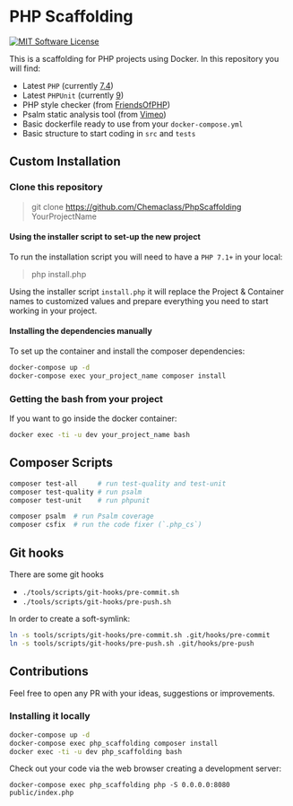 # PHP Scaffolding

[![MIT Software License](https://img.shields.io/badge/license-MIT-blue.svg?style=flat-square)](LICENSE.md)

This is a scaffolding for PHP projects using Docker. In this repository you will find:

* Latest `PHP` (currently [7.4](https://en.wikipedia.org/wiki/PHP#Release_history))
* Latest `PHPUnit` (currently [9](https://phpunit.de/announcements/phpunit-9.html))
* PHP style checker (from [FriendsOfPHP](https://github.com/FriendsOfPHP/PHP-CS-Fixer))
* Psalm static analysis tool (from [Vimeo](https://github.com/vimeo/psalm))
* Basic dockerfile ready to use from your `docker-compose.yml`
* Basic structure to start coding in `src` and `tests`

## Custom Installation

### Clone this repository

> git clone https://github.com/Chemaclass/PhpScaffolding YourProjectName

#### Using the installer script to set-up the new project

To run the installation script you will need to have a `PHP 7.1+` in your local:

> php install.php

Using the installer script `install.php` it will replace the Project & Container names
to customized values and prepare everything you need to start working in your project.

#### Installing the dependencies manually

To set up the container and install the composer dependencies:

```bash
docker-compose up -d
docker-compose exec your_project_name composer install
```

### Getting the bash from your project

If you want to go inside the docker container:

```bash
docker exec -ti -u dev your_project_name bash
```

## Composer Scripts

```bash
composer test-all     # run test-quality and test-unit
composer test-quality # run psalm
composer test-unit    # run phpunit

composer psalm  # run Psalm coverage
composer csfix  # run the code fixer (`.php_cs`)
```

## Git hooks

There are some git hooks

* `./tools/scripts/git-hooks/pre-commit.sh`
* `./tools/scripts/git-hooks/pre-push.sh`

In order to create a soft-symlink:

```bash
ln -s tools/scripts/git-hooks/pre-commit.sh .git/hooks/pre-commit
ln -s tools/scripts/git-hooks/pre-push.sh .git/hooks/pre-push
```

## Contributions

Feel free to open any PR with your ideas, suggestions or improvements.

### Installing it locally

```bash
docker-compose up -d
docker-compose exec php_scaffolding composer install
docker exec -ti -u dev php_scaffolding bash
```

Check out your code via the web browser creating a development server:

```
docker-compose exec php_scaffolding php -S 0.0.0.0:8080 public/index.php
```
